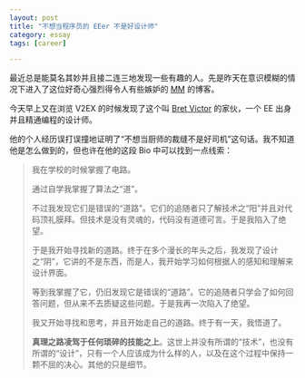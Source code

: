 ```yaml
---
layout: post
title: "不想当程序员的 EEer 不是好设计师"
category: essay
tags: [career]

---
```



最近总是能莫名其妙并且接二连三地发现一些有趣的人。先是昨天在意识模糊的情况下进入了这位好奇心强烈得令人有些嫉妒的 [MM](http://localhost-8080.com/about/) 的博客。


今天早上又在浏览 V2EX 的时候发现了这个叫 [Bret Victor](http://worrydream.com/#!/Bio) 的家伙，一个 EE 出身并且精通编程的设计师。


他的个人经历误打误撞地证明了“不想当厨师的裁缝不是好司机”这句话。我不知道他是怎么做到的，但也许在他的这段 Bio 中可以找到一点线索：


> 我在学校的时候掌握了电路。
> 
> 
> 通过自学我掌握了算法之“道”。
> 
> 
> 不过我发现它们是错误的“道路”。它们的追随者只了解技术之“阳”并且对代码顶礼膜拜。但技术是没有灵魂的，代码没有道德可言。于是我陷入了绝望。
> 
> 
> 于是我开始寻找新的道路。终于在多个漫长的年头之后，我发现了设计之“阴”，它讲的不是东西，而是人，我开始学习如何根据人的感知和理解来设计界面。
> 
> 
> 等到我掌握了它，仍旧发现它是错误的“道路”。它的追随者只学会了如何回答问题，但从来不去质疑这些问题。于是我再一次陷入了绝望。
> 
> 
> 我又开始寻找和思考，并且开始走自己的道路。终于有一天，我悟道了。
> 
> 
> **真理之路凌驾于任何琐碎的技能之上**。这世上并没有所谓的“技术”，也没有所谓的“设计”，只有一个人应该成为什么样的人，以及在这个过程中保持一颗不屈的决心。其他的只是细节。

